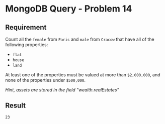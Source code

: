# MongoDB Query - Problem 14

## Requirement

Count all the `female` from `Paris` and `male` from `Cracow` that have all of the following properties:

- `flat`
- `house`
- `land`

At least one of the properties must be valued at more than `$2,000,000`, and none of the properties under `$500,000`.

_Hint, assets are stored in the field "wealth.realEstates"_


## Result

```result
23
```
